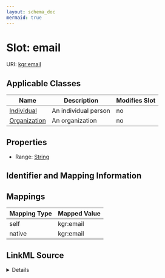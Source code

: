 ```yaml
---
layout: schema_doc
mermaid: true
---
```




# Slot: email



URI: [kgr:email](https://w3id.org/bridge2ai/data-sheets-schema/email)



<!-- no inheritance hierarchy -->





## Applicable Classes

| Name | Description | Modifies Slot |
| --- | --- | --- |
| [Individual](Individual.html) | An individual person |  no  |
| [Organization](Organization.html) | An organization |  no  |







## Properties

* Range: [String](String.html)





## Identifier and Mapping Information








## Mappings

| Mapping Type | Mapped Value |
| ---  | ---  |
| self | kgr:email |
| native | kgr:email |




## LinkML Source

<details>
```yaml
name: email
alias: email
domain_of:
- Individual
- Organization
range: string

```
</details>
